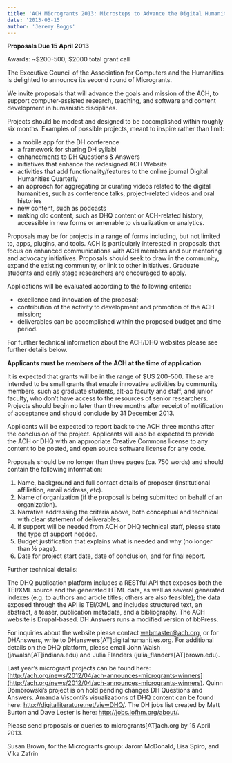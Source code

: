 ```yaml
---
title: 'ACH Microgrants 2013: Microsteps to Advance the Digital Humanities'
date: '2013-03-15'
author: 'Jeremy Boggs'
---
```

**Proposals Due 15 April 2013**

Awards: ~$200-500; $2000 total grant call

The Executive Council of the Association for Computers and the Humanities is delighted to announce its second round of Microgrants.

We invite proposals that will advance the goals and mission of the ACH, to support computer-assisted research, teaching, and software and content development in humanistic disciplines.  

Projects should be modest and designed to be accomplished within roughly six months. Examples of possible projects, meant to inspire rather than limit:

- a mobile app for the DH conference
- a framework for sharing DH syllabi
- enhancements to DH Questions &amp; Answers
- initiatives that enhance the redesigned ACH Website
- activities that add functionality/features to the online journal Digital Humanities Quarterly
- an approach for aggregating or curating videos related to the digital humanities, such as conference talks, project-related videos and oral histories
- new content, such as podcasts
- making old content, such as DHQ content or ACH-related history, accessible in new forms or amenable to visualization or analytics.

Proposals may be for projects in a range of forms including, but not limited to, apps, plugins, and tools. ACH is particularly interested in proposals that focus on enhanced communications with ACH members and our mentoring and advocacy initiatives. Proposals should seek to draw in the community, expand the existing community, or link to other initiatives. Graduate students and early stage researchers are encouraged to apply.

Applications will be evaluated according to the following criteria:

- excellence and innovation of the proposal;
- contribution of the activity to development and promotion of the ACH mission;
- deliverables can be accomplished within the proposed budget and time period.

For further technical information about the ACH/DHQ websites please see further details below.

**Applicants must be members of the ACH at the time of application**

It is expected that grants will be in the range of $US 200-500. These are intended to be small grants that enable innovative activities by community members, such as graduate students, alt-ac faculty and staff, and junior faculty, who don’t have access to the resources of senior researchers. Projects should begin no later than three months after receipt of notification of acceptance and should conclude by 31 December 2013.

Applicants will be expected to report back to the ACH three months after the conclusion of the project. Applicants will also be expected to provide the ACH or DHQ with an appropriate Creative Commons license to any content to be posted, and open source software license for any code.

Proposals should be no longer than three pages (ca. 750 words) and should contain the following information:

1. Name, background and full contact details of proposer (institutional affiliation, email address, etc).
2. Name of organization (if the proposal is being submitted on behalf of an organization).
3. Narrative addressing the criteria above, both conceptual and technical with clear statement of deliverables.
4. If support will be needed from ACH or DHQ technical staff, please state the type of support needed.
5. Budget justification that explains what is needed and why (no longer than ½ page).
6. Date for project start date, date of conclusion, and for final report.

Further technical details:

The DHQ publication platform includes a RESTful API that exposes both the TEI/XML source and the generated HTML data, as well as several generated indexes (e.g. to authors and article titles; others are also feasible); the data exposed through the API is TEI/XML and includes structured text, an abstract, a teaser, publication metadata, and a bibliography. The ACH website is Drupal-based. DH Answers runs a modified version of bbPress.

For inquiries about the website please contact webmaster@ach.org, or for DHAnswers, write to DHanswers\[AT\]digitalhumanities.org. For additional details on the DHQ platform, please email John Walsh (jawalsh\[AT\]indiana.edu) and Julia Flanders (julia\_flanders\[AT\]brown.edu).

Last year’s microgrant projects can be found here: [http://ach.org/news/2012/04/ach-announces-microgrants-winners](http://ach.org/news/2012/04/ach-announces-microgrants-winners). Quinn Dombrowski’s project is on hold pending changes DH Questions and Answers. Amanda Visconti’s visualizations of DHQ content can be found here: http://digitalliterature.net/viewDHQ/. The DH jobs list created by Matt Burton and Dave Lester is here: http://jobs.lofhm.org/about/.

Please send proposals or queries to microgrants\[AT\]ach.org by 15 April 2013.

Susan Brown, for the Microgrants group: Jarom McDonald, Lisa Spiro, and Vika Zafrin